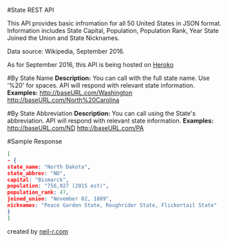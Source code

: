


#State REST API

This API provides basic infromation for all 50 United States in JSON format. Information includes State Capital, Population, Population Rank, Year State Joined the Union and State Nicknames.

Data source: Wikipedia, September 2016.

As for September 2016, this API is being hosted on [Heroko](https://stateapp.herokuapp.com)

#By State Name
**Description:** You can call with the full state name. Use '%20' for spaces. API will respond with relevant state information.
**Examples:**
http://baseURL.com/Washington
http://baseURL.com/North%20Carolina

#By State Abbreviation
**Description:** You can call using the State's abbreviation. API will respond with relevant state information.
**Examples:**
http://baseURL.com/ND
http://baseURL.com/PA

#Sample Response
```json
[ 
- {
state_name: "North Dakota",
state_abbrev: "ND",
capital: "Bismarck",
population: "756,927 (2015 est)",
population_rank: 47,
joined_union: "November 02, 1889",
nicknames: "Peace Garden State, Roughrider State, Flickertail State"
}
]
```
created by [neil-r.com](www.neil-r.com)